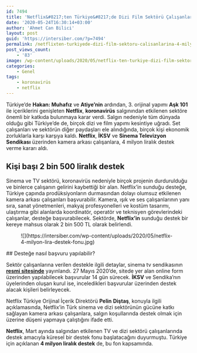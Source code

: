 ```yaml
---
id: 7494
title: 'Netflix&#8217;ten Türkiye&#8217;de Dizi Film Sektörü Çalışanlarına 4 Milyon Liralık Destek'
date: '2020-05-24T16:30:14+03:00'
author: 'Ahmet Can Bilici'
layout: post
guid: 'https://intersiber.com/?p=7494'
permalink: /netflixten-turkiyede-dizi-film-sektoru-calisanlarina-4-milyon-liralik-destek/
post_views_count:
    - '83'
image: /wp-content/uploads/2020/05/netflix-ten-turkiye-dizi-film-sektoru-calisanlarina-4-milyon-liralik-destek.jpeg
categories:
    - Genel
tags:
    - koronavirüs
    - netflix
---
```


Türkiye’de **Hakan: Muhafız** ve **Atiye’nin** ardından, 3. orijinal yapımı **Aşk 101** ile içeriklerini genişleten **Netflix**, **koronavirüs** salgınından etkilenen sektöre önemli bir katkıda bulunmaya karar verdi. Salgın nedeniyle tüm dünyada olduğu gibi Türkiye’de de, birçok dizi ve film yapımı kesintiye uğradı. Set çalışanları ve sektörün diğer paydaşları ele alındığında, birçok kişi ekonomik zorluklarla karşı karşıya kaldı. **Netflix**, **İKSV** ve **Sinema Televizyon Sendikası** üzerinden kamera arkası çalışanlara, 4 milyon liralık destek verme kararı aldı.

## Kişi başı 2 bin 500 liralık destek

Sinema ve TV sektörü, koronavirüs nedeniyle birçok projenin durdurulduğu ve binlerce çalışanın gelirini kaybettiği bir alan. Netflix’in sunduğu desteğe, Türkiye çapında prodüksiyonların durmasından dolayı olumsuz etkilenen kamera arkası çalışanları başvurabilir. Kamera, ışık ve ses çalışanlarının yanı sıra, sanat yönetmenleri, makyaj profesyonelleri ve kostüm tasarımı, ulaştırma gibi alanlarda koordinatör, operatör ve teknisyen görevlerindeki çalışanlar, desteğe başvurabilecek. Sektörde, **Netflix’in** sunduğu destek bir kereye mahsus olarak 2 bin 500 TL olarak belirlendi.

<figure class="wp-block-image size-large">![](https://intersiber.com/wp-content/uploads/2020/05/netflix-4-milyon-lira-destek-fonu.jpg)</figure>## Desteğe nasıl başvuru yapılabilir?

Sektör çalışanlarına verilen destekle ilgili detaylar, sinema tv sendikasının [**resmi sitesinde**](https://www.sinematvsendikasi.org/) yayınlandı. 27 Mayıs 2020’de, sitede yer alan online form üzerinden yapılabilecek başvurular 14 gün sürecek. **İKSV** ve Sendika’nın üyelerinden oluşan kurul ise, inceledikleri başvurular üzerinden destek alacak kişileri belirleyecek.

Netflix Türkiye Orijinal İçerik Direktörü **Pelin** **Diştaş**, konuyla ilgili açıklamasında, Netflix’in Türk sinema ve dizi sektörünün gücüne katkı sağlayan kamera arkası çalışanlara, salgın koşullarında destek olmak için üzerine düşeni yapmaya çalıştığını ifade etti.

**Netflix**, Mart ayında salgından etkilenen TV ve dizi sektörü çalışanlarında destek amacıyla küresel bir destek fonu başlatacağını duyurmuştu. Türkiye için açıklanan **4 milyon liralık destek** de, bu fon kapsamında.